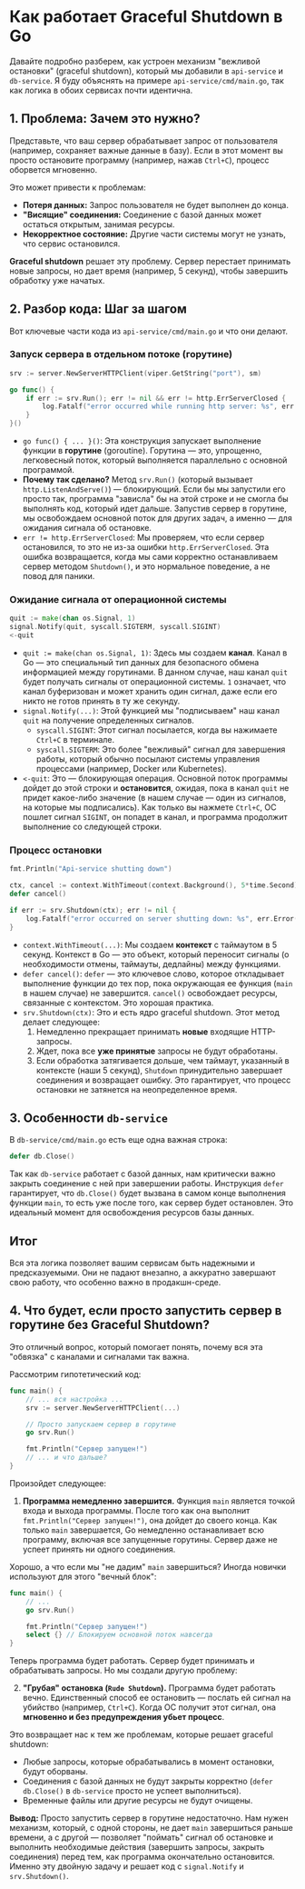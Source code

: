 # Как работает Graceful Shutdown в Go

Давайте подробно разберем, как устроен механизм "вежливой остановки" (graceful shutdown), который мы добавили в `api-service` и `db-service`. Я буду объяснять на примере `api-service/cmd/main.go`, так как логика в обоих сервисах почти идентична.

## 1. Проблема: Зачем это нужно?

Представьте, что ваш сервер обрабатывает запрос от пользователя (например, сохраняет важные данные в базу). Если в этот момент вы просто остановите программу (например, нажав `Ctrl+C`), процесс оборвется мгновенно.

Это может привести к проблемам:
*   **Потеря данных:** Запрос пользователя не будет выполнен до конца.
*   **"Висящие" соединения:** Соединение с базой данных может остаться открытым, занимая ресурсы.
*   **Некорректное состояние:** Другие части системы могут не узнать, что сервис остановился.

**Graceful shutdown** решает эту проблему. Сервер перестает принимать новые запросы, но дает время (например, 5 секунд), чтобы завершить обработку уже начатых.

## 2. Разбор кода: Шаг за шагом

Вот ключевые части кода из `api-service/cmd/main.go` и что они делают.

### Запуск сервера в отдельном потоке (горутине)

```go
srv := server.NewServerHTTPClient(viper.GetString("port"), sm)

go func() {
    if err := srv.Run(); err != nil && err != http.ErrServerClosed {
        log.Fatalf("error occurred while running http server: %s", err.Error())
    }
}()
```

*   `go func() { ... }()`: Эта конструкция запускает выполнение функции в **горутине** (goroutine). Горутина — это, упрощенно, легковесный поток, который выполняется параллельно с основной программой.
*   **Почему так сделано?** Метод `srv.Run()` (который вызывает `http.ListenAndServe()`) — блокирующий. Если бы мы запустили его просто так, программа "зависла" бы на этой строке и не смогла бы выполнять код, который идет дальше. Запустив сервер в горутине, мы освобождаем основной поток для других задач, а именно — для ожидания сигнала об остановке.
*   `err != http.ErrServerClosed`: Мы проверяем, что если сервер остановился, то это не из-за ошибки `http.ErrServerClosed`. Эта ошибка возвращается, когда мы сами корректно останавливаем сервер методом `Shutdown()`, и это нормальное поведение, а не повод для паники.

### Ожидание сигнала от операционной системы

```go
quit := make(chan os.Signal, 1)
signal.Notify(quit, syscall.SIGTERM, syscall.SIGINT)
<-quit
```

*   `quit := make(chan os.Signal, 1)`: Здесь мы создаем **канал**. Канал в Go — это специальный тип данных для безопасного обмена информацией между горутинами. В данном случае, наш канал `quit` будет получать сигналы от операционной системы. `1` означает, что канал буферизован и может хранить один сигнал, даже если его никто не готов принять в ту же секунду.
*   `signal.Notify(...)`: Этой функцией мы "подписываем" наш канал `quit` на получение определенных сигналов.
    *   `syscall.SIGINT`: Этот сигнал посылается, когда вы нажимаете `Ctrl+C` в терминале.
    *   `syscall.SIGTERM`: Это более "вежливый" сигнал для завершения работы, который обычно посылают системы управления процессами (например, Docker или Kubernetes).
*   `<-quit`: Это — блокирующая операция. Основной поток программы дойдет до этой строки и **остановится**, ожидая, пока в канал `quit` не придет какое-либо значение (в нашем случае — один из сигналов, на которые мы подписались). Как только вы нажмете `Ctrl+C`, ОС пошлет сигнал `SIGINT`, он попадет в канал, и программа продолжит выполнение со следующей строки.

### Процесс остановки

```go
fmt.Println("Api-service shutting down")

ctx, cancel := context.WithTimeout(context.Background(), 5*time.Second)
defer cancel()

if err := srv.Shutdown(ctx); err != nil {
    log.Fatalf("error occurred on server shutting down: %s", err.Error())
}
```

*   `context.WithTimeout(...)`: Мы создаем **контекст** с таймаутом в 5 секунд. Контекст в Go — это объект, который переносит сигналы (о необходимости отмены, таймауты, дедлайны) между функциями.
*   `defer cancel()`: `defer` — это ключевое слово, которое откладывает выполнение функции до тех пор, пока окружающая ее функция (`main` в нашем случае) не завершится. `cancel()` освобождает ресурсы, связанные с контекстом. Это хорошая практика.
*   `srv.Shutdown(ctx)`: Это и есть ядро graceful shutdown. Этот метод делает следующее:
    1.  Немедленно прекращает принимать **новые** входящие HTTP-запросы.
    2.  Ждет, пока все **уже принятые** запросы не будут обработаны.
    3.  Если обработка затягивается дольше, чем таймаут, указанный в контексте (наши 5 секунд), `Shutdown` принудительно завершает соединения и возвращает ошибку. Это гарантирует, что процесс остановки не затянется на неопределенное время.

## 3. Особенности `db-service`

В `db-service/cmd/main.go` есть еще одна важная строка:

```go
defer db.Close()
```

Так как `db-service` работает с базой данных, нам критически важно закрыть соединение с ней при завершении работы. Инструкция `defer` гарантирует, что `db.Close()` будет вызвана в самом конце выполнения функции `main`, то есть уже после того, как сервер будет остановлен. Это идеальный момент для освобождения ресурсов базы данных.

## Итог

Вся эта логика позволяет вашим сервисам быть надежными и предсказуемыми. Они не падают внезапно, а аккуратно завершают свою работу, что особенно важно в продакшн-среде.

## 4. Что будет, если просто запустить сервер в горутине без Graceful Shutdown?

Это отличный вопрос, который помогает понять, почему вся эта "обвязка" с каналами и сигналами так важна.

Рассмотрим гипотетический код:

```go
func main() {
    // ... вся настройка ...
    srv := server.NewServerHTTPClient(...)

    // Просто запускаем сервер в горутине
    go srv.Run()

    fmt.Println("Сервер запущен!")
    // ... и что дальше?
}
```

Произойдет следующее:

1.  **Программа немедленно завершится.** Функция `main` является точкой входа и выхода программы. После того как она выполнит `fmt.Println("Сервер запущен!")`, она дойдет до своего конца. Как только `main` завершается, Go немедленно останавливает всю программу, включая все запущенные горутины. Сервер даже не успеет принять ни одного соединения.

Хорошо, а что если мы "не дадим" `main` завершиться? Иногда новички используют для этого "вечный блок":

```go
func main() {
    // ...
    go srv.Run()

    fmt.Println("Сервер запущен!")
    select {} // Блокируем основной поток навсегда
}
```

Теперь программа будет работать. Сервер будет принимать и обрабатывать запросы. Но мы создали другую проблему:

2.  **"Грубая" остановка (`Rude Shutdown`).** Программа будет работать вечно. Единственный способ ее остановить — послать ей сигнал на убийство (например, `Ctrl+C`). Когда ОС получит этот сигнал, она **мгновенно и без предупреждения убьет процесс**.

Это возвращает нас к тем же проблемам, которые решает graceful shutdown:
*   Любые запросы, которые обрабатывались в момент остановки, будут оборваны.
*   Соединения с базой данных не будут закрыты корректно (`defer db.Close()` в `db-service` просто не успеет выполниться).
*   Временные файлы или другие ресурсы не будут очищены.

**Вывод:** Просто запустить сервер в горутине недостаточно. Нам нужен механизм, который, с одной стороны, не дает `main` завершиться раньше времени, а с другой — позволяет "поймать" сигнал об остановке и выполнить необходимые действия (завершить запросы, закрыть соединения) перед тем, как программа окончательно остановится. Именно эту двойную задачу и решает код с `signal.Notify` и `srv.Shutdown()`.
